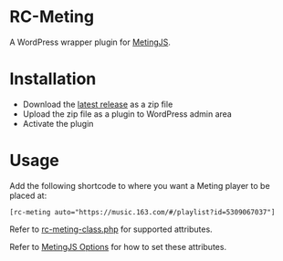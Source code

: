 # RC-Meting

A WordPress wrapper plugin for [MetingJS](https://github.com/metowolf/MetingJS).

# Installation

- Download the [latest release](https://github.com/lirc572/RC-Meting-WP/releases/latest) as a zip file
- Upload the zip file as a plugin to WordPress admin area
- Activate the plugin

# Usage

Add the following shortcode to where you want a Meting player to be placed at:

```
[rc-meting auto="https://music.163.com/#/playlist?id=5309067037"]
```

Refer to [rc-meting-class.php](https://github.com/lirc572/RC-Meting-WP/blob/78023b4e4d7b0f14420868ac483e87bad3155090/include/rc-meting-class.php#L26-L32) for supported attributes.

Refer to [MetingJS Options](https://github.com/metowolf/MetingJS#option) for how to set these attributes.
